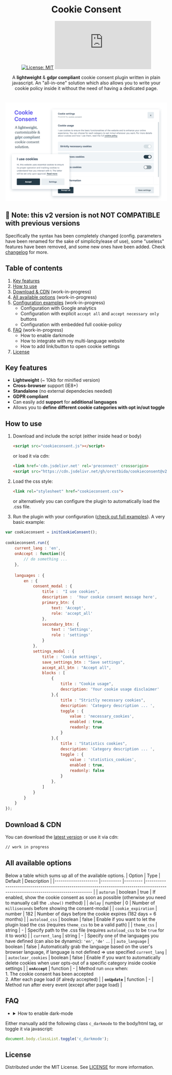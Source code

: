 <h1 align="center" style="text-align: center;">Cookie Consent</h1>
<div align="center" style="text-align: center;">

[![License: MIT](https://img.shields.io/badge/License-MIT-green.svg)](https://opensource.org/licenses/MIT)
![Size](https://img.shields.io/github/size/orestbida/cookieconsent/dist/cookieconsent.js)
</div>
<div align="center" style="text-align: center; max-width: 770px; margin: 0 auto;">

A __lightweight__ & __gdpr compliant__ cookie consent plugin written in plain javascript. An "all-in-one" solution which also allows you to write your cookie policy inside it without the need of having a dedicated page. 

</div>
<div style="padding-top: .6em;">

![Cookie Consent cover](demo/assets/cover.png)
</div>

## 🚧 Note: this v2 version is not NOT COMPATIBLE with previous versions
Specifically the syntax has been completely changed (config. parameters have been renamed for the sake of simplicity/ease of use), some "useless" features have been removed, and some new ones have been added. Check [changelog](#changelog) for more.

## Table of contents
1. [Key features](#key-features)
2. [How to use](#how-to-use)
3. [Download & CDN](#download--cdn) (work-in-progress)
4. [All available options](#all-available-options) (work-in-progress)
5. [Configuration examples](#examples) (work-in-progress)
    - Configuration with Google analytics
    - Configuration with explicit `accept all` and `accept necessary only` buttons
    - Configuration with embedded full cookie-policy 
6. [FAQ](#faq) (work-in-progress)
    - How to enable darkmode
    - How to integrate with my multi-language website
    - How to add link/button to open cookie settings
7. [License](#license)

## Key features
- __Lightweight__ (~ 10kb for minified version)
- __Cross-browser__ support (IE8+)
- __Standalone__ (no external dependecies needed)
- __GDPR compliant__
- Can easily add __support__ for __additional languages__
- Allows you to __define different cookie categories with opt in/out toggle__

## How to use
1. Download and include the script (either inside head or body)
    ```html
    <script src="cookieconsent.js"></script>
    ```
    or load it via cdn:
    ```html
    <link href='cdn.jsdelivr.net' rel='preconnect' crossorigin>
    <script src="https://cdn.jsdelivr.net/gh/orestbida/cookieconsent@v2/dist/cookieconsent.js"></script>
    ```

2. Load the css style:
    ```html
    <link rel="stylesheet" href="cookieconsent.css">
    ```
    or alternatively you can configure the plugin to automatically load the .css file.

3. Run the plugin with your configuration ([check out full examples](#examples)). A very basic example:
```javascript
var cookieconsent = initCookieConsent();

cookieconsent.run({
    current_lang : 'en',
    onAccept : function(){
        // do something ...
    },

    languages : {
        en : {
            consent_modal : {
                title :  "I use cookies",
                description :  'Your cookie consent message here',
                primary_btn: {
                    text: 'Accept',
                    role: 'accept_all'
                },
                secondary_btn: {
                    text : 'Settings',
                    role : 'settings'
                }
            },
            settings_modal : {
                title : 'Cookie settings',
                save_settings_btn : "Save settings",
                accept_all_btn : "Accept all",
                blocks : [
                    {
                        title : "Cookie usage",
                        description: 'Your cookie usage disclaimer'
                    },{
                        title : "Strictly necessary cookies",
                        description: 'Category description ... ',
                        toggle : {
                            value : 'necessary_cookies',
                            enabled : true,
                            readonly: true
                        }
                    },{
                        title : "Statistics cookies",
                        description: 'Category description ... ',
                        toggle : {
                            value : 'statistics_cookies',
                            enabled : true,
                            readonly: false
                        }
                    },
                ]
            }
        }
    }
});
```

## Download & CDN
You can download the [latest version](https://github.com/orestbida/cookie-consent/releases/tag/v2.0) or use it via cdn:
```html
// work in progress
```

## All available options
Below a table which sums up all of the available options.
| Option              	| Type     	| Default 	| Description                                                                                                                      	|
|---------------------	|----------	|---------	|----------------------------------------------------------------------------------------------------------------------------------	|
| `autorun`           	| boolean  	| true    	| If enabled, show the cookie consent as soon as possible (otherwise you need to manually call the `.show()` method)               	|
| `delay`             	| number   	| 0       	| Number of `milliseconds` before showing the consent-modal                                                                        	|
| `cookie_expiration` 	| number   	| 182     	| Number of days before the cookie expires (182 days = 6 months)                                                                   	|
| `autoload_css`      	| boolean  	| false   	| Enable if you want to let the plugin load the css (requires `theme_css` to be a valid path)                                      	|
| `theme_css`         	| string   	| -       	| Specify path to the .css file (requires `autoload_css` to be `true` for it to work)                                              	|
| `current_lang`      	| string   	| -       	| Specify one of the languages you have defined (can also be dynamic): `'en'`, `'de'` ...                                          	|
| `auto_language`     	| boolean  	| false   	| Automatically grab the language based on the user's browser language, if language is not defined => use specified `current_lang` 	|
| `autoclear_cookies` 	| boolean  	| false   	| Enable if you want to automatically delete cookies when user opts-out of a specific category inside cookie settings              	|
| __`onAccept`__      	| function 	| -       	| Method run `once` when:  <br>  1. The cookie consent has been accepted <br> 2. After each page load (if alredy accepted)         	|
| __`onUpdate`__      	| function 	| -       	| Method run after every event (except after page load)                                                                            	|

## FAQ
- <details><summary>How to enable dark-mode</summary>
<p>

Either manually add the following class `c_darkmode` to the body/html tag, or toggle it via javascript:
```javascript
document.body.classList.toggle('c_darkmode');
```

</p>
</details>

## License
Distributed under the MIT License. See [LICENSE](https://github.com/orestbida/cookieconsent/blob/master/LICENSE) for more information.